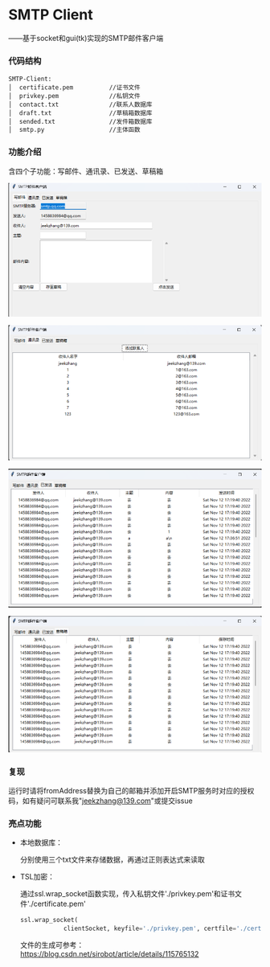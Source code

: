 # SMTP Client
——基于socket和gui(tk)实现的SMTP邮件客户端

### 代码结构

```bash
SMTP-Client:
│  certificate.pem          //证书文件
│  privkey.pem				//私钥文件
│  contact.txt              //联系人数据库
│  draft.txt				//草稿箱数据库
│  sended.txt				//发件箱数据库
│  smtp.py                  //主体函数
```



### 功能介绍

含四个子功能：写邮件、通讯录、已发送、草稿箱

![email](./img/email.png)

![contacts](.\img\contacts.png)

![history](.\img\history.png)

![draft](.\img\draft.png)




### 复现

运行时请将fromAddress替换为自己的邮箱并添加开启SMTP服务时对应的授权码，如有疑问可联系我"jeekzhang@139.com"或提交issue



### 亮点功能

- 本地数据库：

  分别使用三个txt文件来存储数据，再通过正则表达式来读取

- TSL加密：

  通过ssl.wrap_socket函数实现，传入私钥文件'./privkey.pem'和证书文件'./certificate.pem'

  ```python
  ssl.wrap_socket(
              clientSocket, keyfile='./privkey.pem', certfile='./certificate.pem', server_side=False)
  ```

  文件的生成可参考：https://blog.csdn.net/sirobot/article/details/115765132

